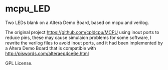 # mcpu_LED
Two LEDs blank on a Altera Demo Board, based on mcpu and verilog.

The original project https://github.com/cpldcpu/MCPU using inout ports to reduce pins, 
these may cause simulaion problems for some software, I rewrite the verilog 
files to avoid inout ports, and it had been implemented by a Altera Demo Board that is 
compatible with http://piswords.com/alteraep4ce6e.html

GPL License.

